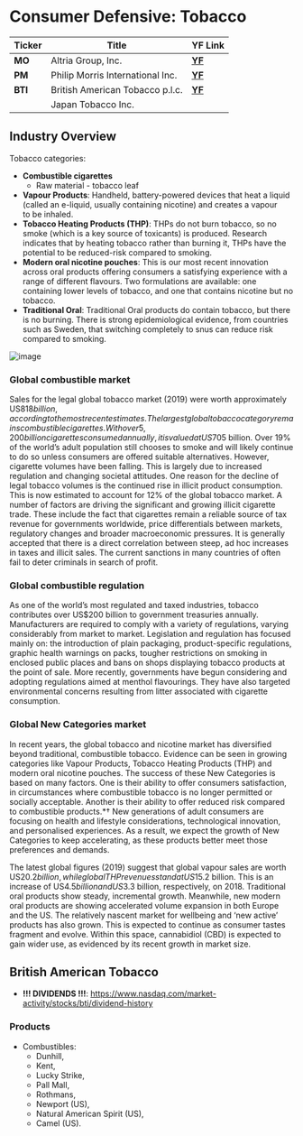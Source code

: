 # Consumer Defensive: Tobacco

Ticker | Title | YF Link
--- | --- | ---
| **MO** | Altria Group, Inc. | **[YF](https://finance.yahoo.com/quote/MO)** |
| **PM** | Philip Morris International Inc. | **[YF](https://finance.yahoo.com/quote/PM)** |
| **BTI** | British American Tobacco p.l.c. | **[YF](https://finance.yahoo.com/quote/BTI)** |
||Japan Tobacco Inc.||

## Industry Overview
Tobacco categories:
- **Combustible cigarettes**
  - Raw material - tobacco leaf 
- **Vapour Products**: Handheld, battery-powered devices that heat a liquid (called an e-liquid, usually containing nicotine) and creates a vapour to be inhaled.
- **Tobacco Heating Products (THP)**: THPs do not burn tobacco, so no smoke (which is a key source of toxicants) is produced. Research indicates that by heating tobacco rather than burning it, THPs have the potential to be reduced-risk compared to smoking.
- **Modern oral nicotine pouches**: This is our most recent innovation across oral products offering consumers a satisfying experience with a range of different flavours. Two formulations are available: one containing lower levels of tobacco, and one that contains nicotine but no tobacco.
- **Traditional Oral**: Traditional Oral products do contain tobacco, but there is no burning. There is strong epidemiological evidence, from countries such as Sweden, that switching completely to snus can reduce risk compared to smoking.

![image](https://user-images.githubusercontent.com/85560091/124709212-d72bef80-dec0-11eb-8599-de393b372d23.png)

### Global combustible market
Sales for the legal global tobacco market (2019) were worth approximately US$818 billion, according to the most recent estimates. The largest global tobacco category remains combustible cigarettes. With over 5,200 billion cigarettes consumed annually, it is valued at US$705 billion. Over 19% of the world’s adult population still chooses to smoke and will likely continue to do so unless consumers are offered suitable alternatives. However, cigarette volumes have been falling. This is largely due to increased regulation and changing societal attitudes. One reason for the decline of legal tobacco volumes is the continued rise in illicit product consumption. This is now estimated to account for 12% of the global tobacco market. A number of factors are driving the significant and growing illicit cigarette trade. These include the fact that cigarettes remain a reliable source of tax revenue for governments worldwide, price differentials between markets, regulatory changes and broader macroeconomic pressures. It is generally accepted that there is a direct correlation between steep, ad hoc increases in taxes and illicit sales. The current sanctions in many countries of often fail to deter criminals in search of profit.
### Global combustible regulation
As one of the world’s most regulated and taxed industries, tobacco contributes over US$200 billion to government treasuries annually. Manufacturers are required to comply with a variety of regulations, varying considerably from market to market. Legislation and regulation has focused mainly on: the introduction of plain packaging, product-specific regulations, graphic health warnings on packs, tougher restrictions on smoking in enclosed public places and bans on shops displaying tobacco products at the point of sale. More recently, governments have begun considering and adopting regulations aimed at menthol flavourings. They have also targeted environmental concerns resulting from litter associated with cigarette consumption.
### Global New Categories market 
In recent years, the global tobacco and nicotine market has diversified beyond traditional, combustible tobacco. Evidence can be seen in growing categories like Vapour Products, Tobacco Heating Products (THP) and modern oral nicotine pouches. The success of these New Categories is based on many factors. One is their ability to offer consumers satisfaction, in circumstances where combustible tobacco is no longer permitted or socially acceptable. Another is their ability to offer reduced risk compared to combustible products.*† New generations of adult consumers are focusing on health and lifestyle considerations, technological innovation, and personalised experiences. As a result, we expect the growth of New Categories to keep accelerating, as these products better meet those preferences and demands. 

The latest global figures (2019) suggest that global vapour sales are worth US$20.2 billion, while global THP revenues stand at US$15.2 billion. This is an increase of US$4.5 billion and US$3.3 billion, respectively, on 2018. Traditional oral products show steady, incremental growth. Meanwhile, new modern oral products are showing accelerated volume expansion in both Europe and the US. The relatively nascent market for wellbeing and ‘new active’ products has also grown. This is expected to continue as consumer tastes fragment and evolve. Within this space, cannabidiol (CBD) is expected to gain wider use, as evidenced by its recent growth in market size.
## British American Tobacco
- **!!! DIVIDENDS !!!**: https://www.nasdaq.com/market-activity/stocks/bti/dividend-history

### Products
- Combustibles: 
  - Dunhill, 
  - Kent, 
  - Lucky Strike, 
  - Pall Mall, 
  - Rothmans, 
  - Newport (US), 
  - Natural American Spirit (US), 
  - Camel (US).
